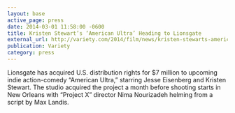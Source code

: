 ```yaml
---
layout: base
active_page: press
date: 2014-03-01 11:58:00 -0600
title: Kristen Stewart’s ‘American Ultra’ Heading to Lionsgate
external_url: http://variety.com/2014/film/news/kristen-stewarts-american-ultra-heading-to-lionsgate-1201123857/
publication: Variety
category: press
---
```


Lionsgate has acquired U.S. distribution rights for $7 million to upcoming indie action-comedy “American Ultra,” starring Jesse Eisenberg and Kristen Stewart. The studio acquired the project a month before shooting starts in New Orleans with “Project X” director Nima Nourizadeh helming from a script by Max Landis.
<!--more-->
